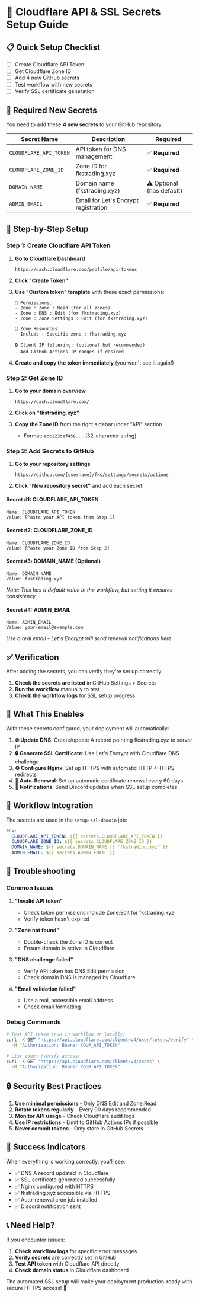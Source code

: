 # 🔐 Cloudflare API & SSL Secrets Setup Guide

## 📋 Quick Setup Checklist

- [ ] Create Cloudflare API Token
- [ ] Get Cloudflare Zone ID
- [ ] Add 4 new GitHub secrets
- [ ] Test workflow with new secrets
- [ ] Verify SSL certificate generation

## 🔑 Required New Secrets

You need to add these **4 new secrets** to your GitHub repository:

| Secret Name | Description | Required |
|-------------|-------------|----------|
| `CLOUDFLARE_API_TOKEN` | API token for DNS management | ✅ **Required** |
| `CLOUDFLARE_ZONE_ID` | Zone ID for fkstrading.xyz | ✅ **Required** |
| `DOMAIN_NAME` | Domain name (fkstrading.xyz) | ⚠️ Optional (has default) |
| `ADMIN_EMAIL` | Email for Let's Encrypt registration | ✅ **Required** |

## 🎯 Step-by-Step Setup

### Step 1: Create Cloudflare API Token

1. **Go to Cloudflare Dashboard**

   ```
   https://dash.cloudflare.com/profile/api-tokens
   ```

2. **Click "Create Token"**

3. **Use "Custom token" template** with these exact permissions:

   ```
   🔧 Permissions:
   - Zone : Zone : Read (for all zones)
   - Zone : DNS : Edit (for fkstrading.xyz)
   - Zone : Zone Settings : Edit (for fkstrading.xyz)
   
   🎯 Zone Resources:
   - Include : Specific zone : fkstrading.xyz
   
   🔒 Client IP filtering: (optional but recommended)
   - Add GitHub Actions IP ranges if desired
   ```

4. **Create and copy the token immediately** (you won't see it again!)

### Step 2: Get Zone ID

1. **Go to your domain overview**

   ```
   https://dash.cloudflare.com/
   ```

2. **Click on "fkstrading.xyz"**

3. **Copy the Zone ID** from the right sidebar under "API" section
   - Format: `abc123def456...` (32-character string)

### Step 3: Add Secrets to GitHub

1. **Go to your repository settings**

   ```
   https://github.com/[username]/fks/settings/secrets/actions
   ```

2. **Click "New repository secret"** and add each secret:

#### Secret #1: CLOUDFLARE_API_TOKEN

```
Name: CLOUDFLARE_API_TOKEN
Value: [Paste your API token from Step 1]
```

#### Secret #2: CLOUDFLARE_ZONE_ID

```
Name: CLOUDFLARE_ZONE_ID
Value: [Paste your Zone ID from Step 2]
```

#### Secret #3: DOMAIN_NAME (Optional)

```
Name: DOMAIN_NAME
Value: fkstrading.xyz
```

*Note: This has a default value in the workflow, but setting it ensures consistency*

#### Secret #4: ADMIN_EMAIL

```
Name: ADMIN_EMAIL
Value: your-email@example.com
```

*Use a real email - Let's Encrypt will send renewal notifications here*

## ✅ Verification

After adding the secrets, you can verify they're set up correctly:

1. **Check the secrets are listed** in GitHub Settings > Secrets
2. **Run the workflow** manually to test
3. **Check the workflow logs** for SSL setup progress

## 🚀 What This Enables

With these secrets configured, your deployment will automatically:

1. **🌐 Update DNS**: Create/update A record pointing fkstrading.xyz to server IP
2. **🔒 Generate SSL Certificate**: Use Let's Encrypt with Cloudflare DNS challenge
3. **⚙️ Configure Nginx**: Set up HTTPS with automatic HTTP→HTTPS redirects
4. **🔄 Auto-Renewal**: Set up automatic certificate renewal every 60 days
5. **📢 Notifications**: Send Discord updates when SSL setup completes

## 🔧 Workflow Integration

The secrets are used in the `setup-ssl-domain` job:

```yaml
env:
  CLOUDFLARE_API_TOKEN: ${{ secrets.CLOUDFLARE_API_TOKEN }}
  CLOUDFLARE_ZONE_ID: ${{ secrets.CLOUDFLARE_ZONE_ID }}
  DOMAIN_NAME: ${{ secrets.DOMAIN_NAME || 'fkstrading.xyz' }}
  ADMIN_EMAIL: ${{ secrets.ADMIN_EMAIL }}
```

## 🚨 Troubleshooting

### Common Issues

1. **"Invalid API token"**
   - Check token permissions include Zone:Edit for fkstrading.xyz
   - Verify token hasn't expired

2. **"Zone not found"**
   - Double-check the Zone ID is correct
   - Ensure domain is active in Cloudflare

3. **"DNS challenge failed"**
   - Verify API token has DNS:Edit permission
   - Check domain DNS is managed by Cloudflare

4. **"Email validation failed"**
   - Use a real, accessible email address
   - Check email formatting

### Debug Commands

```bash
# Test API token (run in workflow or locally)
curl -X GET "https://api.cloudflare.com/client/v4/user/tokens/verify" \
  -H "Authorization: Bearer YOUR_API_TOKEN"

# List zones (verify access)
curl -X GET "https://api.cloudflare.com/client/v4/zones" \
  -H "Authorization: Bearer YOUR_API_TOKEN"
```

## 🔒 Security Best Practices

1. **Use minimal permissions** - Only DNS:Edit and Zone:Read
2. **Rotate tokens regularly** - Every 90 days recommended
3. **Monitor API usage** - Check Cloudflare audit logs
4. **Use IP restrictions** - Limit to GitHub Actions IPs if possible
5. **Never commit tokens** - Only store in GitHub Secrets

## 🎉 Success Indicators

When everything is working correctly, you'll see:

- ✅ DNS A record updated in Cloudflare
- ✅ SSL certificate generated successfully  
- ✅ Nginx configured with HTTPS
- ✅ fkstrading.xyz accessible via HTTPS
- ✅ Auto-renewal cron job installed
- ✅ Discord notification sent

## 📞 Need Help?

If you encounter issues:

1. **Check workflow logs** for specific error messages
2. **Verify secrets** are correctly set in GitHub
3. **Test API token** with Cloudflare API directly
4. **Check domain status** in Cloudflare dashboard

The automated SSL setup will make your deployment production-ready with secure HTTPS access! 🚀
